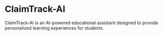 # ClaimTrack-AI
ClaimTrack-AI is an AI-powered educational assistant designed to provide personalized learning experiences for students. 